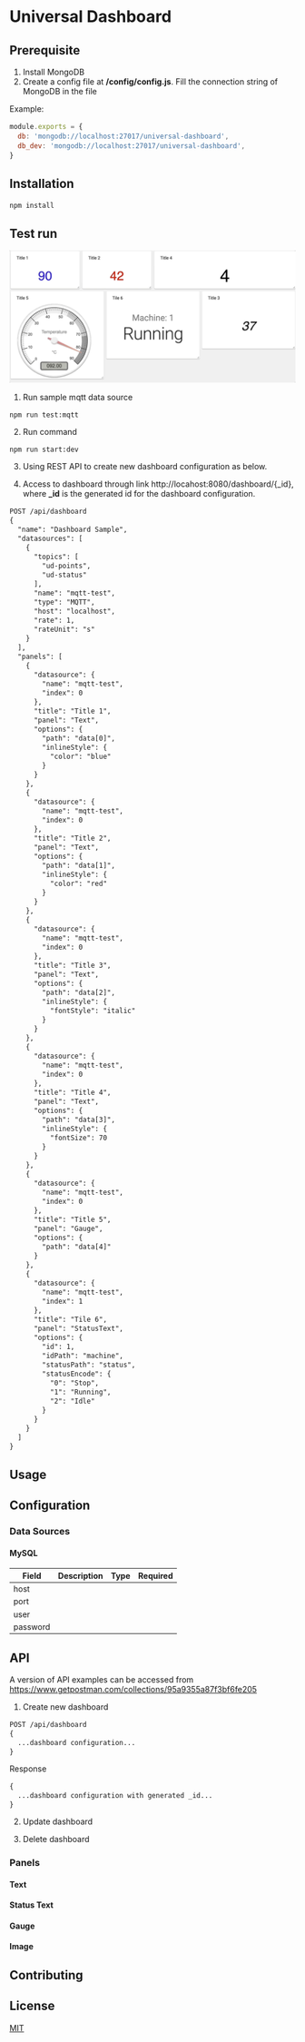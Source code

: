 # Universal Dashboard
## Prerequisite
1. Install MongoDB
2. Create a config file at **/config/config.js**. Fill the connection string of MongoDB in the file

Example:
```javascript
module.exports = {
  db: 'mongodb://localhost:27017/universal-dashboard',
  db_dev: 'mongodb://localhost:27017/universal-dashboard',
}
```


## Installation

```
npm install
```

## Test run

![](/client/public/assets/gif/sample.gif)
1. Run sample mqtt data source
```
npm run test:mqtt
```
2. Run command
```
npm run start:dev
```
3. Using REST API to create new dashboard configuration as below.

4. Access to dashboard through link http://locahost:8080/dashboard/{_id}, where **_id** is the generated id for the dashboard configuration.

```
POST /api/dashboard
{
  "name": "Dashboard Sample",
  "datasources": [
    {
      "topics": [
        "ud-points",
        "ud-status"
      ],
      "name": "mqtt-test",
      "type": "MQTT",
      "host": "localhost",
      "rate": 1,
      "rateUnit": "s"
    }
  ],
  "panels": [
    {
      "datasource": {
        "name": "mqtt-test",
        "index": 0
      },
      "title": "Title 1",
      "panel": "Text",
      "options": {
        "path": "data[0]",
        "inlineStyle": {
          "color": "blue"
        }
      }
    },
    {
      "datasource": {
        "name": "mqtt-test",
        "index": 0
      },
      "title": "Title 2",
      "panel": "Text",
      "options": {
        "path": "data[1]",
        "inlineStyle": {
          "color": "red"
        }
      }
    },
    {
      "datasource": {
        "name": "mqtt-test",
        "index": 0
      },
      "title": "Title 3",
      "panel": "Text",
      "options": {
        "path": "data[2]",
        "inlineStyle": {
          "fontStyle": "italic"
        }
      }
    },
    {
      "datasource": {
        "name": "mqtt-test",
        "index": 0
      },
      "title": "Title 4",
      "panel": "Text",
      "options": {
        "path": "data[3]",
        "inlineStyle": {
          "fontSize": 70
        }
      }
    },
    {
      "datasource": {
        "name": "mqtt-test",
        "index": 0
      },
      "title": "Title 5",
      "panel": "Gauge",
      "options": {
        "path": "data[4]"
      }
    },
    {
      "datasource": {
        "name": "mqtt-test",
        "index": 1
      },
      "title": "Tile 6",
      "panel": "StatusText",
      "options": {
        "id": 1,
        "idPath": "machine",
        "statusPath": "status",
        "statusEncode": {
          "0": "Stop",
          "1": "Running",
          "2": "Idle"
        }
      }
    }
  ]
}
```


## Usage

## Configuration
### Data Sources
#### MySQL
Field | Description | Type | Required
----- | ----------- | ---- | --------
host  |
port  |
user  |
password|

## API

A version of API examples can be accessed from https://www.getpostman.com/collections/95a9355a87f3bf6fe205

1. Create new dashboard

```
POST /api/dashboard
{
  ...dashboard configuration...
}
```

Response

```
{
  ...dashboard configuration with generated _id...
}
```

2. Update dashboard

3. Delete dashboard

### Panels
#### Text

#### Status Text

#### Gauge

#### Image

## Contributing


## License
[MIT](https://choosealicense.com/licenses/mit/)
